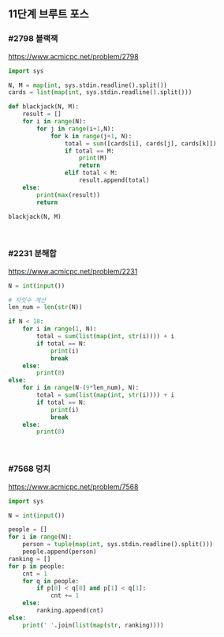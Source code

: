 ## 11단계 브루트 포스
### #2798 블랙잭

https://www.acmicpc.net/problem/2798
```python
import sys

N, M = map(int, sys.stdin.readline().split())
cards = list(map(int, sys.stdin.readline().split()))

def blackjack(N, M):
    result = []
    for i in range(N):
        for j in range(i+1,N):
            for k in range(j+1, N):
                total = sum([cards[i], cards[j], cards[k]])
                if total == M:
                    print(M)
                    return
                elif total < M:
                    result.append(total)
    else:
        print(max(result))
        return

blackjack(N, M)
```

<br>

### #2231 분해합
https://www.acmicpc.net/problem/2231
```python
N = int(input())

# 자릿수 계산
len_num = len(str(N))

if N < 18:
    for i in range(1, N):
        total = sum(list(map(int, str(i)))) + i
        if total == N:
            print(i)
            break
    else:
        print(0)
else: 
    for i in range(N-(9*len_num), N):
        total = sum(list(map(int, str(i)))) + i
        if total == N:
            print(i)
            break
    else:
        print(0)
```

<br>


### #7568 덩치
https://www.acmicpc.net/problem/7568
```python
import sys

N = int(input())

people = []
for i in range(N):
    person = tuple(map(int, sys.stdin.readline().split()))
    people.append(person)
ranking = []
for p in people:
    cnt = 1
    for q in people:
        if p[0] < q[0] and p[1] < q[1]:
            cnt += 1
    else:
        ranking.append(cnt)
else:
    print(' '.join(list(map(str, ranking))))
```

<br>



